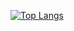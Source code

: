 [![Top Langs](https://github-readme-stats.vercel.app/api/top-langs/?username=KambaraReo&theme=vue-dark&show_icons=true&layout=compact)](https://github.com/KambaraReo/github-readme-stats)

<!--
**KambaraReo/KambaraReo** is a ✨ _special_ ✨ repository because its `README.md` (this file) appears on your GitHub profile.

Here are some ideas to get you started:

- 🔭 I’m currently working on ...
- 🌱 I’m currently learning ...
- 👯 I’m looking to collaborate on ...
- 🤔 I’m looking for help with ...
- 💬 Ask me about ...
- 📫 How to reach me: ...
- 😄 Pronouns: ...
- ⚡ Fun fact: ...
-->
